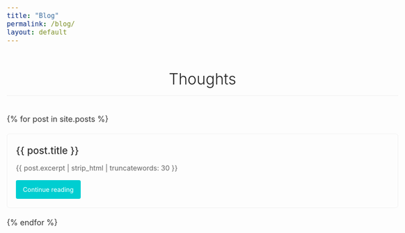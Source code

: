 ```yaml
---
title: "Blog"
permalink: /blog/
layout: default
---
```

# Thoughts

{% for post in site.posts %}
<div class="blog-card">
  <h2><a href="{{ post.url }}">{{ post.title }}</a></h2>
  <p class="excerpt">{{ post.excerpt | strip_html | truncatewords: 30 }}</p>
  <a href="{{ post.url }}" class="continue-reading">Continue reading</a>
</div>
{% endfor %}

<style>
body {
  max-width: 900px;
  margin: 0 auto;
  padding: 40px 20px;
  font-family: -apple-system, BlinkMacSystemFont, "Segoe UI", Roboto, Helvetica, Arial, sans-serif;
  line-height: 1.6;
  color: #333;
  font-size: 18px;
}

h1 {
  text-align: center;
  font-weight: 300;
  color: #222;
  margin-bottom: 40px;
  border-bottom: 1px solid #eee;
  padding-bottom: 10px;
  font-size: 2.2rem;
}

.blog-card {
  border: 1px solid #f0f0f0;
  border-radius: 6px;
  padding: 20px;
  margin-bottom: 20px;
  transition: box-shadow 0.2s ease;
  display: flex;
  flex-direction: column;
}

.blog-card:hover {
  box-shadow: 0 2px 5px rgba(0,0,0,0.05);
}

.blog-card h2 {
  margin: 0 0 10px 0;
  font-size: 1.4rem;
  font-weight: 500;
}

.blog-card h2 a {
  color: #333;
  text-decoration: none;
  transition: color 0.2s ease;
}

.blog-card h2 a:hover {
  color: #007ACC;
}

.excerpt {
  margin: 0 0 15px 0;
  font-size: 1rem;
  color: #666;
  flex-grow: 1;
}

.continue-reading {
  align-self: flex-start;
  text-decoration: none;
  color: white;
  background-color: #00CED1;  /* Bright turquoise/aqua */
  padding: 10px 16px;
  border-radius: 4px;
  font-size: 0.9rem;
  transition: background-color 0.3s ease, transform 0.2s ease;
}

.continue-reading:hover {
  background-color: #20B2AA;  /* Slightly darker aqua */
  transform: translateY(-2px);
}
</style>
